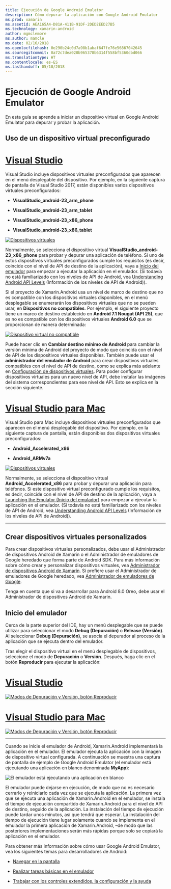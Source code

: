 ```yaml
---
title: Ejecución de Google Android Emulator
description: Cómo depurar la aplicación con Google Android Emulator
ms.prod: xamarin
ms.assetid: AEA165A4-D81A-411B-91DF-2DED2EED27B5
ms.technology: xamarin-android
author: mgmclemore
ms.author: mamcle
ms.date: 02/16/2018
ms.openlocfilehash: 0e290b24c0d7a98b1abaf647fe76e56867042645
ms.sourcegitcommit: 0a72c7dea020b965378b6314f558bf5360dbd066
ms.translationtype: HT
ms.contentlocale: es-ES
ms.lasthandoff: 05/10/2018
---
```

# <a name="running-the-google-android-emulator"></a>Ejecución de Google Android Emulator

En esta guía se aprende a iniciar un dispositivo virtual en Google Android Emulator para depurar y probar la aplicación.

## <a name="using-a-pre-configured-virtual-device"></a>Uso de un dispositivo virtual preconfigurado

# <a name="visual-studiotabvswin"></a>[Visual Studio](#tab/vswin)

Visual Studio incluye dispositivos virtuales preconfigurados que aparecen en el menú desplegable del dispositivo. Por ejemplo, en la siguiente captura de pantalla de Visual Studio 2017, están disponibles varios dispositivos virtuales preconfigurados:

-   **VisualStudio\_android-23\_arm\_phone**

-   **VisualStudio\_android-23\_arm\_tablet**

-   **VisualStudio\_android-23\_x86\_phone** 

-   **VisualStudio\_android-23\_x86\_tablet** 

[![Dispositivos virtuales](running-the-emulator-images/win/01-virtual-devices-sml.png)](running-the-emulator-images/win/01-virtual-devices.png#lightbox)

Normalmente, se selecciona el dispositivo virtual **VisualStudio\_android-23\_x86\_phone** para probar y depurar una aplicación de teléfono. Si uno de estos dispositivos virtuales preconfigurados cumple los requisitos (es decir, coincide con el nivel de API de destino de la aplicación), vaya a [Inicio del emulador](#launching) para empezar a ejecutar la aplicación en el emulador. (Si todavía no está familiarizado con los niveles de API de Android, vea [Understanding Android API Levels](~/android/app-fundamentals/android-api-levels.md) (Información de los niveles de API de Android)).

Si el proyecto de Xamarin.Android usa un nivel de marco de destino que no es compatible con los dispositivos virtuales disponibles, en el menú desplegable se enumerarán los dispositivos virtuales que no se pueden usar, en **Dispositivos no compatibles**. Por ejemplo, el siguiente proyecto tiene un marco de destino establecido en **Android 7.1 Nougat (API 25)**, que es no es compatible con los dispositivos virtuales **Android 6.0** que se proporcionan de manera determinada:

[![Dispositivo virtual no compatible](running-the-emulator-images/win/02-incompatible-level-sml.png)](running-the-emulator-images/win/02-incompatible-level.png#lightbox)

Puede hacer clic en **Cambiar destino mínimo de Android** para cambiar la versión mínima de Android del proyecto de modo que coincida con el nivel de API de los dispositivos virtuales disponibles. También puede usar el **administrador del emulador de Android** para crear dispositivos virtuales compatibles con el nivel de API de destino, como se explica más adelante en [Configuración de dispositivos virtuales](#virtualdevice). Para poder configurar dispositivos virtuales para un nuevo nivel de API, debe instalar las imágenes del sistema correspondientes para ese nivel de API. Esto se explica en la sección siguiente.

# <a name="visual-studio-for-mactabvsmac"></a>[Visual Studio para Mac](#tab/vsmac)

Visual Studio para Mac incluye dispositivos virtuales preconfigurados que aparecen en el menú desplegable del dispositivo. Por ejemplo, en la siguiente captura de pantalla, están disponibles dos dispositivos virtuales preconfigurados:

-   **Android\_Accelerated\_x86**

-   **Android\_ARMv7a**

[![Dispositivos virtuales](running-the-emulator-images/mac/01-virtual-devices-sml.png)](running-the-emulator-images/mac/01-virtual-devices.png#lightbox)

Normalmente, se selecciona el dispositivo virtual **Android\_Accelerated\_x86** para probar y depurar una aplicación para teléfonos. Si este dispositivo virtual preconfigurado cumple los requisitos, es decir, coincide con el nivel de API de destino de la aplicación, vaya a [Launching the Emulator (Inicio del emulador)](#launching) para empezar a ejecutar la aplicación en el emulador. (Si todavía no está familiarizado con los niveles de API de Android, vea [Understanding Android API Levels](~/android/app-fundamentals/android-api-levels.md) (Información de los niveles de API de Android)).

-----

## <a name="creating-custom-virtual-devices"></a>Crear dispositivos virtuales personalizados

Para crear dispositivos virtuales personalizados, debe usar el Administrador de dispositivos Android de Xamarin o el Administrador de emuladores de Google heredado que forma parte de Android SDK. Para más información sobre cómo crear y personalizar dispositivos virtuales, vea [Administrador de dispositivos Android de Xamarin](~/android/get-started/installation/android-emulator/xamarin-device-manager.md).
Si prefiere usar el Administrador de emuladores de Google heredado, vea [Administrador de emuladores de Google](~/android/get-started/installation/android-emulator/google-emulator-manager.md).

Tenga en cuenta que si va a desarrollar para Android 8.0 Oreo, debe usar el Administrador de dispositivos Android de Xamarin.

<a name="launching" />

## <a name="launching-the-emulator"></a>Inicio del emulador

Cerca de la parte superior del IDE, hay un menú desplegable que se puede utilizar para seleccionar el modo **Debug (Depuración)** o **Release (Versión)**. Al seleccionar **Debug (Depuración)**, se asocia el depurador al proceso de la aplicación que se ejecuta dentro del emulador. 

Tras elegir el dispositivo virtual en el menú desplegable de dispositivos, seleccione el modo de **Depuración** o **Versión**. Después, haga clic en el botón **Reproducir** para ejecutar la aplicación:

# <a name="visual-studiotabvswin"></a>[Visual Studio](#tab/vswin)

[![Modos de Depuración y Versión, botón Reproducir](running-the-emulator-images/win/17-debug-release-sml.png)](running-the-emulator-images/win/17-debug-release.png#lightbox)

# <a name="visual-studio-for-mactabvsmac"></a>[Visual Studio para Mac](#tab/vsmac)

[![Modos de Depuración y Versión, botón Reproducir](running-the-emulator-images/mac/16-debug-release-sml.png)](running-the-emulator-images/mac/16-debug-release.png#lightbox)

-----

Cuando se inicie el emulador de Android, Xamarin.Android implementará la aplicación en el emulador. El emulador ejecuta la aplicación con la imagen de dispositivo virtual configurada. A continuación se muestra una captura de pantalla de ejemplo de Google Android Emulator (el emulador está ejecutando una aplicación en blanco denominada **MyApp**):

![El emulador está ejecutando una aplicación en blanco](running-the-emulator-images/emulator-running.png)

El emulador puede dejarse en ejecución, de modo que no es necesario cerrarlo y reiniciarlo cada vez que se ejecuta la aplicación. La primera vez que se ejecuta una aplicación de Xamarin.Android en el emulador, se instala el tiempo de ejecución compartido de Xamarin.Android para el nivel de API de destino, seguido de la aplicación. La instalación del tiempo de ejecución puede tardar unos minutos, así que tendrá que esperar. La instalación del tiempo de ejecución tiene lugar solamente cuando se implementa en el emulador la primera aplicación de Xamarin.Android, &ndash;de modo que las posteriores implementaciones serán más rápidas porque solo se copiará la aplicación en el emulador.

Para obtener más información sobre cómo usar Google Android Emulator, vea los siguientes temas para desarrolladores de Android:

-   [Navegar en la pantalla](https://developer.android.com/studio/run/emulator.html#navigate)

-   [Realizar tareas básicas en el emulador](https://developer.android.com/studio/run/emulator.html#tasks)

-   [Trabajar con los controles extendidos, la configuración y la ayuda](https://developer.android.com/studio/run/emulator.html#extended)

